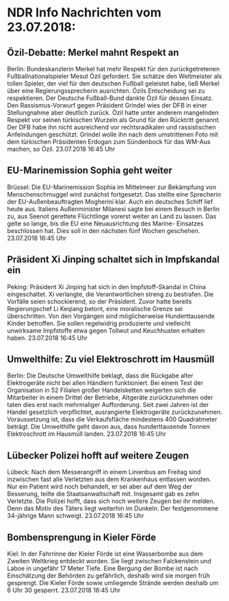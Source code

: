 # NDR Info Nachrichten vom 23.07.2018:


## Özil-Debatte: Merkel mahnt Respekt an
Berlin: Bundeskanzlerin Merkel hat mehr Respekt für den zurückgetretenen Fußballnationalspieler Mesut Özil gefordert. Sie schätze den Weltmeister als tollen Spieler, der viel für den deutschen Fußball geleistet habe, ließ Merkel über eine Regierungssprecherin ausrichten. Özils Entscheidung sei zu respektieren. Der Deutsche Fußball-Bund dankte Özil für dessen Einsatz. Den Rassismus-Vorwurf gegen Präsident Grindel wies der DFB in einer Stellungnahme aber deutlich zurück. Özil hatte unter anderem mangelnden Respekt vor seinen türkischen Wurzeln als Grund für den Rücktritt genannt. Der DFB habe ihn nicht ausreichend vor rechtsradikalen und rassistischen Anfeindungen geschützt. Grindel wolle ihn nach dem umstrittenen Foto mit dem türkischen Präsidenten Erdogan zum Sündenbock für das WM-Aus machen, so Özil. 23.07.2018 16:45 Uhr 

## EU-Marinemission Sophia geht weiter
Brüssel:	Die EU-Marinemission Sophia im Mittelmeer zur Bekämpfung von Menschenschmuggel wird zunächst fortgesetzt. Das stellte eine Sprecherin der EU-Außenbeauftragten Mogherini klar. Auch ein deutsches Schiff lief heute aus. Italiens Außenminister Milanesi sagte bei einem Besuch in Berlin zu, aus Seenot gerettete Flüchtlinge vorerst weiter an Land zu lassen. Das gelte so lange, bis die EU eine Neuausrichtung des Marine- Einsatzes beschlossen hat. Dies soll in den nächsten fünf Wochen geschehen. 23.07.2018 16:45 Uhr 

## Präsident Xi Jinping schaltet sich in Impfskandal ein
Peking: Präsident Xi Jinping hat sich in den Impfstoff-Skandal in China eingeschaltet. Xi verlangte, die Verantwortlichen streng zu bestrafen. Die Vorfälle seien schockierend, so der Präsident. Zuvor hatte bereits Regierungschef Li Keqiang betont, eine moralische Grenze sei überschritten. Von den Vorgängen sind möglicherweise Hunderttausende Kinder betroffen. Sie sollen regelwidrig produzierte und vielleicht unwirksame Impfstoffe etwa gegen Tollwut und Keuchhusten erhalten haben. 23.07.2018 16:45 Uhr 

## Umwelthilfe: Zu viel Elektroschrott im Hausmüll
Berlin:	Die Deutsche Umwelthilfe beklagt, dass die Rückgabe alter Elektrogeräte nicht bei allen Händlern funktioniert. Bei einem Test der Organisation in 52 Filialen großer Handelsketten weigerten sich die Mitarbeiter in einem Drittel der Betriebe, Altgeräte zurückzunehmen oder taten dies erst nach mehrmaliger Aufforderung. Seit zwei Jahren ist der Handel gesetzlich verpflichtet, ausrangierte Elektrogeräte zurückzunehmen. Voraussetzung ist, dass die Verkaufsfläche mindestens 400 Quadratmeter beträgt. Die Umwelthilfe geht davon aus, dass hunderttausende Tonnen Elektroschrott im Hausmüll landen. 23.07.2018 16:45 Uhr 

## Lübecker Polizei hofft auf weitere Zeugen
Lübeck:	Nach dem Messerangriff in einem Linienbus am Freitag sind inzwischen fast alle Verletzten aus dem Krankenhaus entlassen worden. Nur ein Patient wird noch behandelt, er sei aber auf dem Weg der Besserung, teilte die Staatsanwaltschaft mit. Insgesamt gab es zehn Verletzte. Die Polizei hofft, dass sich noch weitere Zeugen bei ihr melden. Denn das Motiv des Täters liegt weiterhin im Dunkeln. Der festgenommene 34-jährige Mann schweigt. 23.07.2018 16:45 Uhr 

## Bombensprengung in Kieler Förde
Kiel: In der Fahrrinne der Kieler Förde ist eine Wasserbombe aus dem Zweiten Weltkrieg entdeckt worden. Sie liegt zwischen Falckenstein und Laboe in ungefähr 17 Meter Tiefe. Eine Bergung der Bombe ist nach Einschätzung der Behörden zu gefährlich, deshalb wird sie morgen früh gesprengt. Die Kieler Förde sowie umliegende Strände werden deshalb um 6 Uhr 30 gesperrt. 23.07.2018 16:45 Uhr 
